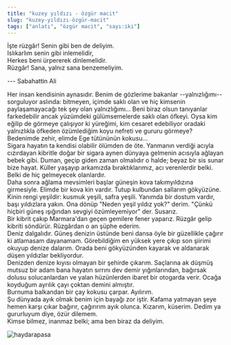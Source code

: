 ```yaml
---
title: "kuzey yıldızı - özgür macit"
slug: "kuzey-yıldızı-özgür-macit"
tags: ["anlatı", "özgür macit", "sayı:iki"]
---
```


İşte rüzgâr! Senin gibi ben de deliyim.  
Islıkarlım senin gibi inlemelidir,  
Herkes beni ürpererek dinlemelidir.  
Rüzgâr! Sana, yalnız sana benzemeliyim.

--- Sabahattin Ali


Her insan kendisinin aynasıdır. Benim de gözlerime bakanlar
--yalnızlığımı-- sorguluyor aslında: bitmeyen, içimde saklı olan ve hiç
kimsenin paylaşamayacağı tek şey olan yalnızlığımı... Beni biraz olsun
tanıyanlar farkedebilir ancak yüzümdeki gülümsemelerde saklı olan
öfkeyi. Oysa kim eğilip de görmeye çalışıyor ki yüreğimi, kim cesaret
edebiliyor oradaki yalnızlıkla öfkeden özümlediğim koyu nefreti ve
gururu görmeye?  
Bedenimde zehir, elimde Ege tütününün kokusu...  
Sigara hayatın ta kendisi olabilir ölümden de öte. Yanmanın verdiği
acıyla cızırdayan kibritle doğar bir sigara aynen dünyaya gelmenin
acısıyla ağlayan bebek gibi. Duman, geçip giden zaman olmalıdır o halde;
beyaz bir sis sunar bize hayat. Küller yaşayıp arkamızda
bıraktıklarımız, acı verenlerdir belki. Belki de hiç gelmeyecek
olanlardır.  
Daha sonra ağlama mevsimleri başlar güneşin kova takımyıldızına
girmesiyle. Elimde bir kova kin vardır. Tutup kulbundan sallarım
gökyüzüne. Kinin rengi yeşildir: kusmuk yeşili, safra yeşili. Yanımda
bir dostum vardır, başı yıldızlara yakın. Ona dönüp "Neden yeşil yıldız
yok?" derim. "Çünkü hiçbiri güneş ışığından sevgiyi özümleyemiyor" der.
Susarız.  
Bir kibrit çakıp Marmara'dan geçen gemilere fener yaparız. Rüzgâr gelip
kibriti söndürür. Rüzgârdan o an şüphe ederim.  
Deniz dalgalıdır. Güneş denizin üstünde beni dansa öyle bir güzellikle
çağırır ki atlamasam dayanamam. Görebildiğim en yüksek yere çıkıp son
şiirimi okuyup denize dalarım. Orada beni gökyüzünden kayarak ve
aldanarak düşen yıldızlar bekliyordur.  
Denizden denize kıyısı olmayan bir şehirde çıkarım. Saçlarına ak düşmüş
mutsuz bir adam bana hayatın sırrını dev demir yığınlarından, bağırsak
dolusu solucanlardan ve yalan hüzünlerden ibaret bir otogarda verir.
Ocağa koyduğum ayrılık çayı çoktan demini almıştır.  
Burnuma balkandan bir çay kokusu çarpar. Ayılırım.  
Şu dünyada ayık olmak benim için bayağı zor iştir. Kafama yatmayan şeye
hemen karşı çıkar bağırır, çağırırım ayık olunca. Kızarım, küserim.
Dedim ya gururluyum diye, özür dilemem.  
Kimse bilmez, inanmaz belki; ama ben biraz da deliyim.

![haydarapasa](/img/ky02_33_zaferyalcinpinar.jpg)
